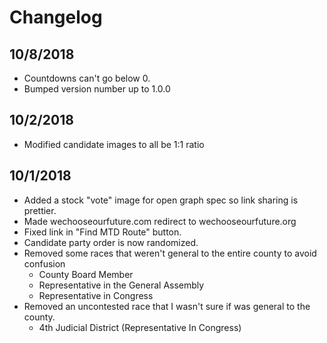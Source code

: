 # Changelog

## 10/8/2018
 * Countdowns can't go below 0.
 * Bumped version number up to 1.0.0

## 10/2/2018
 * Modified candidate images to all be 1:1 ratio

## 10/1/2018
 * Added a stock "vote" image for open graph spec so link sharing is prettier.
 * Made wechooseourfuture.com redirect to wechooseourfuture.org
 * Fixed link in "Find MTD Route" button.
 * Candidate party order is now randomized.
 * Removed some races that weren't general to the entire county to avoid confusion
   * County Board Member
   * Representative in the General Assembly
   * Representative in Congress
 * Removed an uncontested race that I wasn't sure if was general to the county.
   * 4th Judicial District (Representative In Congress)

